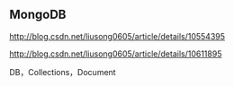 ## MongoDB

http://blog.csdn.net/liusong0605/article/details/10554395

http://blog.csdn.net/liusong0605/article/details/10611895

DB，Collections，Document